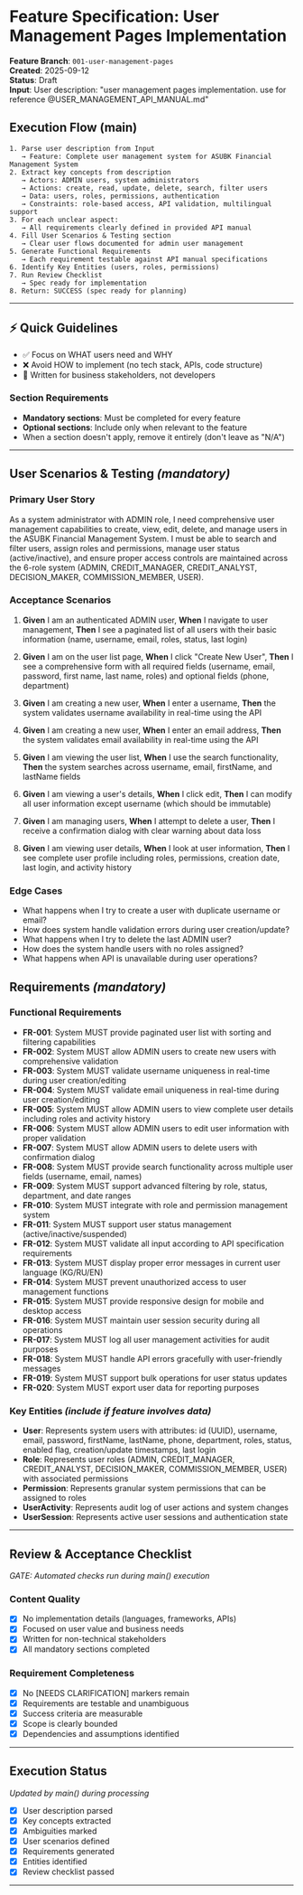 # Feature Specification: User Management Pages Implementation

**Feature Branch**: `001-user-management-pages`  
**Created**: 2025-09-12  
**Status**: Draft  
**Input**: User description: "user management pages implementation. use for reference @USER_MANAGEMENT_API_MANUAL.md"

## Execution Flow (main)
```
1. Parse user description from Input
   → Feature: Complete user management system for ASUBK Financial Management System
2. Extract key concepts from description
   → Actors: ADMIN users, system administrators
   → Actions: create, read, update, delete, search, filter users
   → Data: users, roles, permissions, authentication
   → Constraints: role-based access, API validation, multilingual support
3. For each unclear aspect:
   → All requirements clearly defined in provided API manual
4. Fill User Scenarios & Testing section
   → Clear user flows documented for admin user management
5. Generate Functional Requirements
   → Each requirement testable against API manual specifications
6. Identify Key Entities (users, roles, permissions)
7. Run Review Checklist
   → Spec ready for implementation
8. Return: SUCCESS (spec ready for planning)
```

---

## ⚡ Quick Guidelines
- ✅ Focus on WHAT users need and WHY
- ❌ Avoid HOW to implement (no tech stack, APIs, code structure)
- 👥 Written for business stakeholders, not developers

### Section Requirements
- **Mandatory sections**: Must be completed for every feature
- **Optional sections**: Include only when relevant to the feature
- When a section doesn't apply, remove it entirely (don't leave as "N/A")

---

## User Scenarios & Testing *(mandatory)*

### Primary User Story
As a system administrator with ADMIN role, I need comprehensive user management capabilities to create, view, edit, delete, and manage users in the ASUBK Financial Management System. I must be able to search and filter users, assign roles and permissions, manage user status (active/inactive), and ensure proper access controls are maintained across the 6-role system (ADMIN, CREDIT_MANAGER, CREDIT_ANALYST, DECISION_MAKER, COMMISSION_MEMBER, USER).

### Acceptance Scenarios

1. **Given** I am an authenticated ADMIN user, **When** I navigate to user management, **Then** I see a paginated list of all users with their basic information (name, username, email, roles, status, last login)

2. **Given** I am on the user list page, **When** I click "Create New User", **Then** I see a comprehensive form with all required fields (username, email, password, first name, last name, roles) and optional fields (phone, department)

3. **Given** I am creating a new user, **When** I enter a username, **Then** the system validates username availability in real-time using the API

4. **Given** I am creating a new user, **When** I enter an email address, **Then** the system validates email availability in real-time using the API

5. **Given** I am viewing the user list, **When** I use the search functionality, **Then** the system searches across username, email, firstName, and lastName fields

6. **Given** I am viewing a user's details, **When** I click edit, **Then** I can modify all user information except username (which should be immutable)

7. **Given** I am managing users, **When** I attempt to delete a user, **Then** I receive a confirmation dialog with clear warning about data loss

8. **Given** I am viewing user details, **When** I look at user information, **Then** I see complete user profile including roles, permissions, creation date, last login, and activity history

### Edge Cases
- What happens when I try to create a user with duplicate username or email?
- How does system handle validation errors during user creation/update?
- What happens when I try to delete the last ADMIN user?
- How does the system handle users with no roles assigned?
- What happens when API is unavailable during user operations?

## Requirements *(mandatory)*

### Functional Requirements
- **FR-001**: System MUST provide paginated user list with sorting and filtering capabilities
- **FR-002**: System MUST allow ADMIN users to create new users with comprehensive validation
- **FR-003**: System MUST validate username uniqueness in real-time during user creation/editing
- **FR-004**: System MUST validate email uniqueness in real-time during user creation/editing
- **FR-005**: System MUST allow ADMIN users to view complete user details including roles and activity history
- **FR-006**: System MUST allow ADMIN users to edit user information with proper validation
- **FR-007**: System MUST allow ADMIN users to delete users with confirmation dialog
- **FR-008**: System MUST provide search functionality across multiple user fields (username, email, names)
- **FR-009**: System MUST support advanced filtering by role, status, department, and date ranges
- **FR-010**: System MUST integrate with role and permission management system
- **FR-011**: System MUST support user status management (active/inactive/suspended)
- **FR-012**: System MUST validate all input according to API specification requirements
- **FR-013**: System MUST display proper error messages in current user language (KG/RU/EN)
- **FR-014**: System MUST prevent unauthorized access to user management functions
- **FR-015**: System MUST provide responsive design for mobile and desktop access
- **FR-016**: System MUST maintain user session security during all operations
- **FR-017**: System MUST log all user management activities for audit purposes
- **FR-018**: System MUST handle API errors gracefully with user-friendly messages
- **FR-019**: System MUST support bulk operations for user status updates
- **FR-020**: System MUST export user data for reporting purposes

### Key Entities *(include if feature involves data)*
- **User**: Represents system users with attributes: id (UUID), username, email, password, firstName, lastName, phone, department, roles, status, enabled flag, creation/update timestamps, last login
- **Role**: Represents user roles (ADMIN, CREDIT_MANAGER, CREDIT_ANALYST, DECISION_MAKER, COMMISSION_MEMBER, USER) with associated permissions
- **Permission**: Represents granular system permissions that can be assigned to roles
- **UserActivity**: Represents audit log of user actions and system changes
- **UserSession**: Represents active user sessions and authentication state

---

## Review & Acceptance Checklist
*GATE: Automated checks run during main() execution*

### Content Quality
- [x] No implementation details (languages, frameworks, APIs)
- [x] Focused on user value and business needs
- [x] Written for non-technical stakeholders
- [x] All mandatory sections completed

### Requirement Completeness
- [x] No [NEEDS CLARIFICATION] markers remain
- [x] Requirements are testable and unambiguous  
- [x] Success criteria are measurable
- [x] Scope is clearly bounded
- [x] Dependencies and assumptions identified

---

## Execution Status
*Updated by main() during processing*

- [x] User description parsed
- [x] Key concepts extracted
- [x] Ambiguities marked
- [x] User scenarios defined
- [x] Requirements generated
- [x] Entities identified
- [x] Review checklist passed

---